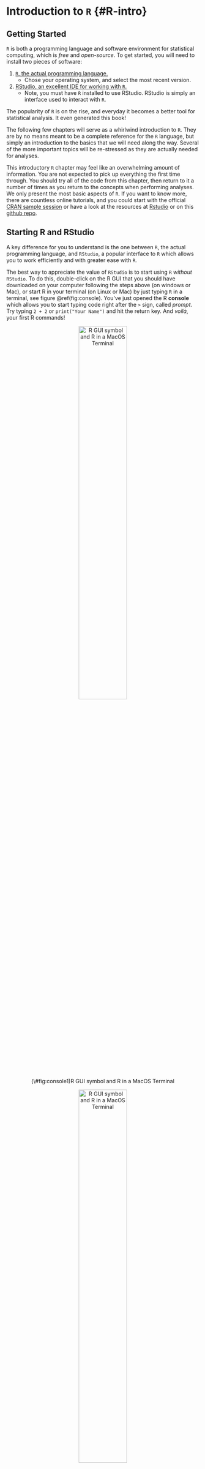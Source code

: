 # Introduction to `R`  {#R-intro}



## Getting Started

`R` is both a programming language and software environment for statistical computing, which is *free* and *open-source*. To get started, you will need to install two pieces of software:

1. [`R`, the actual programming language.](https://www.r-project.org)
    - Chose your operating system, and select the most recent version.
1. [RStudio, an excellent IDE for working with `R`.](http://www.rstudio.com/)
    - Note, you must have `R` installed to use RStudio. RStudio is simply an interface used to interact with `R`.

The popularity of `R` is on the rise, and everyday it becomes a better tool for statistical analysis. It even generated this book!

The following few chapters will serve as a whirlwind introduction to `R`. They are by no means meant to be a complete reference for the `R` language, but simply an introduction to the basics that we will need along the way. Several of the more important topics will be re-stressed as they are actually needed for analyses.

This introductory `R` chapter may feel like an overwhelming amount of information. You are not expected to pick up everything the first time through. You should try all of the code from this chapter, then return to it a number of times as you return to the concepts when performing analyses. We only present the most basic aspects of `R`. If you want to know more, there are countless online tutorials, and you could start with the official [CRAN sample session](https://cran.r-project.org/doc/manuals/r-release/R-intro.html#A-sample-session) or have a look at the resources at [Rstudio](https://www.rstudio.com/online-learning/#DataScience) or on this  [github repo](https://github.com/qinwf/awesome-R).


## Starting R and RStudio

A key difference for you to understand is the one between `R`, the actual programming language, and `RStudio`, a popular interface to `R` which allows you to work efficiently and with greater ease with `R`.

The best way to appreciate the value of `RStudio` is to start using `R` *without* `RStudio`. To do this, double-click on the R GUI that you should have downloaded on your computer following the steps above (on windows or Mac), or start R in your terminal (on Linux or Mac) by just typing `R` in a terminal, see figure \@ref(fig:console). You've just opened the R **console** which allows you to start typing code right after the `>` sign, called *prompt*. Try typing `2 + 2` or `print("Your Name")` and hit the return key. And *voilà*, your first R commands!

<div class="figure" style="text-align: center">
<img src="images/RLogo.png" alt="R GUI symbol and R in a MacOS Terminal" width="50%" />
<p class="caption">(\#fig:console1)R GUI symbol and R in a MacOS Terminal</p>
</div><div class="figure" style="text-align: center">
<img src="images/console.png" alt="R GUI symbol and R in a MacOS Terminal" width="50%" />
<p class="caption">(\#fig:console2)R GUI symbol and R in a MacOS Terminal</p>
</div>


Typing one command after the other into the console is not very convenient as our analysis becomes more involved. Ideally, we would like to collect all command statements in a file and run them one after the other, automatically. We can do this by writing so-called **script files** or just **scripts**, i.e. simple text files with extension `.R` or `.r` which can be *inserted* (or *sourced*) into an `R` session. RStudio makes this process very easy.

Open `RStudio` by clicking on the `RStudio` application on your computer, and notice how different the whole environment is from the basic `R` console – in fact, that *very same* `R` console is running in your bottom left panel. The upper-left panel is a space for you to write scripts – that is to say many lines of codes which you can run when you choose to. To run a single line of code, simply highlight it and hit `Command` + `Return`.

<div class="note">
<p>We highly recommend that you use <code>RStudio</code> for everything related to this course (in particular, to launch our apps and tutorials).</p>
</div>


RStudio has a large number of useful keyboard shortcuts. A list of these can be found using a keyboard shortcut -- the keyboard shortcut to rule them all:

- On Windows: `Alt` + `Shift` + `K`
- On Mac:  `Option` + `Shift` + `K`

The `RStudio` team has developed [a number of "cheatsheets"](https://www.rstudio.com/resources/cheatsheets/) for working with both `R` and `RStudio`. [This particular cheatseet for Base `R`](http://www.rstudio.com/wp-content/uploads/2016/05/base-r.pdf) will summarize many of the concepts in this document. ^[When programming, it is often a good practice to follow a style guide. (Where do spaces go? Tabs or spaces? Underscores or CamelCase when naming variables?) No style guide is "correct" but it helps to be aware of what others do. The more import thing is to be consistent within your own code. Here are two guides: [Hadley Wickham Style Guide](http://adv-r.had.co.nz/Style.html), and the [Google Style Guide](https://google.github.io/styleguide/Rguide.xml). For this course, our main deviation from these two guides is the use of `=` in place of `<-`. For all practical purposes, you should think `=` whenever you see `<-`.]

### First Glossary

* `R`: a statistical programming language
* `RStudio`: an integrated development environment (IDE) to work with `R`
* *command*: user input (text or numbers) that `R` *understands*.
* *script*: a list of commands collected in a text file, each separated by a new line, to be run one after the other.

## Basic Calculations

To get started, we'll use `R` like a simple calculator. Run the following code either directly from your RStudio console, or in RStudio by writting them in a script and running them using `Command` + `Return`.

#### Addition, Subtraction, Multiplication and Division {-}

| Math          | `R` code    | Result    |
|:-------------:|:-------:|:---------:|
| $3 + 2$       | `3 + 2` | 5 |
| $3 - 2$       | `3 - 2` | 1 |
| $3 \cdot2$    | `3 * 2` | 6 |
| $3 / 2$       | `3 / 2` | 1.5 |

#### Exponents  {-}

| Math         | `R` code             | Result            |
|:-------------:|:-------:|:---------:|
| $3^2$        | `3 ^ 2`         | 9         |
| $2^{(-3)}$   | `2 ^ (-3)`      | 0.125      |
| $100^{1/2}$  | `100 ^ (1 / 2)` | 10 |
| $\sqrt{100}$ | `sqrt(100)`     | 10     |


#### Mathematical Constants  {-}

| Math         | `R` code             | Result            |
|:------------:|:---------------:|:-----------------:|
| $\pi$        | `pi`            | 3.1415927            |
| $e$          | `exp(1)`        | 2.7182818        |

#### Logarithms  {-}

Note that we will use $\ln$ and $\log$ interchangeably to mean the natural logarithm. There is no `ln()` in `R`, instead it uses `log()` to mean the natural logarithm.

| Math              | `R` code                | Result                |
|:------------:|:---------------:|:-----------------:|
| $\log(e)$         | `log(exp(1))`       | 1       |
| $\log_{10}(1000)$ | `log10(1000)`       | 3       |
| $\log_{2}(8)$     | `log2(8)`           | 3           |
| $\log_{4}(16)$    | `log(16, base = 4)` | 2 |

#### Trigonometry  {-}

| Math            | `R` code           | Result          |
|:------------:|:---------------:|:-----------------:|
| $\sin(\pi / 2)$ | `sin(pi / 2)` | 1 |
| $\cos(0)$       | `cos(0)`      | 1      |

## Getting Help

In using `R` as a calculator, we have seen a number of functions: `sqrt()`, `exp()`, `log()` and `sin()`. To get documentation about a function in `R`, simply put a question mark in front of the function name, or call the function `help(function)` and RStudio will display the documentation, for example: 


```r
?log
?sin
?paste
?lm
help(lm)   # help() is equivalent
help(ggplot,package="ggplot2")  # show help from a certain package
```

Frequently one of the most difficult things to do when learning `R` is asking for help. First, you need to decide to ask for help, then you need to know *how* to ask for help. Your very first line of defense should be to Google your error message or a short description of your issue. (The ability to solve problems using this method is quickly becoming an extremely valuable skill.) If that fails, and it eventually will, you should ask for help. There are a number of things you should include when contacting an instructor, or posting to a help website such as [Stack Overflow](https://stackoverflow.com).

- Describe what you expect the code to do.
- State the end goal you are trying to achieve. (Sometimes what you expect the code to do, is not what you want to actually do.)
- Provide the full text of any errors you have received.
- Provide enough code to recreate the error. Often for the purpose of this course, you could simply post your entire `.R` script or `.Rmd` to `slack`.
- Sometimes it is also helpful to include a screenshot of your entire RStudio window when the error occurs.

If you follow these steps, you will get your issue resolved much quicker, and possibly learn more in the process. Do not be discouraged by running into errors and difficulties when learning `R`. (Or any other technical skill.) It is simply part of the learning process.

## Installing Packages

`R` comes with a number of built-in functions and datasets, but one of the main strengths of `R` as an open-source project is its package system. Packages add additional functions and data. Frequently if you want to do something in `R`, and it is not available by default, there is a good chance that there is a package that will fulfill your needs.

To install a package, use the `install.packages()` function. Think of this as buying a recipe book from the store, bringing it home, and putting it on your shelf (i.e. into your library):


```r
install.packages("ggplot2")
```

Once a package is installed, it must be loaded into your current `R` session before being used. Think of this as taking the book off of the shelf and opening it up to read.


```r
library(ggplot2)
```

Once you close `R`, all the packages are closed and put back on the imaginary shelf. The next time you open `R`, you do not have to install the package again, but you do have to load any packages you intend to use by invoking `library()`.

## `Code` vs Output in this Book {#code-output}

A quick note on styling choices in this book. We had to make a decision how to visually separate `R` code and resulting output in this book. We decided to prefix all output lines with `#OUT>` to make the distinction. A typical code snippet with output is thus going to look like this:


```r
1 + 3
```

```
## [1] 4
```

```r
# everything after a # is a comment, i.e. R disregards it.
```

where you see on the first line the `R` code, and on the second line the output. As mentioned, that line starts with `#OUT>` to say *this is an output*, followed by `[1]` (indicating this is a vector of length *one* - more on this below!), followed by the actual result - `1 + 3 = 4`!

Notice that you can simply copy and paste all the code you see into your `R` console. In fact, you are *strongly* encouraged to actually do this and try out **all the code** you see in this book.

Finally, please note that this way of showing output is fully our choice in this textbook, and that you should expect other output formats elsewhere. For example, in my `RStudio` console, the above code and output looks like this:

```R
> 1 + 3
[1] 4
```


## `ScPoEconometrics` Package {#install-package}

To fully take advantage of our course, please install the associated `R` package directly from its online code repository. You can do this by copy and pasting the following three lines into your `R` console:

```R
if (!require("devtools")) install.packages("devtools")
library(devtools)
install_github(repo = "ScPoEcon/ScPoEconometrics")
```

In order to check whether everything works fine, you could load the library, and check it's current version:


```r
library(ScPoApps)
packageVersion("ScPoEconometrics")
```

```
## [1] '0.2.6'
```


## Data Types {#data-types}

`R` has a number of basic *data types*. While `R` is not a *strongly typed language* (i.e. you can be agnostic about types most of the times), it is useful to know what data types are available to you:

- Numeric
    - Also known as Double. The default type when dealing with numbers.
    - Examples: `1`, `1.0`, `42.5`
- Integer
    - Examples: `1L`, `2L`, `42L`
- Complex
    - Example: `4 + 2i`
- Logical
    - Two possible values: `TRUE` and `FALSE`
    - You can also use `T` and `F`, but this is *not* recommended.
    - `NA` is also considered logical.
- Character
    - Examples: `"a"`, `"Statistics"`, `"1 plus 2."`
- Categorical or `factor`
    - A mixture of integer and character. A `factor` variable assigns a label to a numeric value.
    - For example `factor(x=c(0,1),labels=c("male","female"))` assigns the string *male* to the numeric values `0`, and the string *female* to the value `1`. 

## Data Structures

`R` also has a number of basic data *structures*. A data structure is either homogeneous (all elements are of the same data type) or heterogeneous (elements can be of more than one data type).

| Dimension | **Homogeneous** | **Heterogeneous** |
|:---------:|:---------------:|:-----------------:|
| 1         | Vector          | List              |
| 2         | Matrix          | Data Frame        |
| 3+        | Array           |    nested Lists               |





### Vectors

Many operations in `R` make heavy use of **vectors**. A vector is a *container* for objects of identical type (see \@ref(data-types) above). Vectors in `R` are indexed starting at `1`. That is what the `[1]` in the output is indicating, that the first element of the row being displayed is the first element of the vector. Larger vectors will start additional rows with something like `[7]` where `7` is the index of the first element of that row.

Possibly the most common way to create a vector in `R` is using the `c()` function, which is short for "combine". As the name suggests, it combines a list of elements separated by commas. (Are you busy typing all of those examples into your `R` console? :-) )


```r
c(1, 3, 5, 7, 8, 9)
```

```
## [1] 1 3 5 7 8 9
```

Here `R` simply outputs this vector. If we would like to store this vector in a **variable** we can do so with the **assignment** operator `=`. In this case the variable `x` now holds the vector we just created, and we can access the vector by typing `x`.


```r
x = c(1, 3, 5, 7, 8, 9)
x
```

```
## [1] 1 3 5 7 8 9
```

As an aside, there is a long history of the assignment operator in `R`, partially due to the keys available on the [keyboards of the creators of the `S` language.](https://twitter.com/kwbroman/status/747829864091127809) (Which preceded `R`.) For simplicity we will use `=`, but know that often you will see `<-` as the assignment operator. 

Because vectors must contain elements that are all the same type, `R` will automatically **coerce** (i.e. convert) to a single type when attempting to create a vector that combines multiple types.


```r
c(42, "Statistics", TRUE)
```

```
## [1] "42"         "Statistics" "TRUE"
```

```r
c(42, TRUE)
```

```
## [1] 42  1
```

Frequently you may wish to create a vector based on a sequence of numbers. The quickest and easiest way to do this is with the `:` operator, which creates a sequence of integers between two specified integers.


```r
(y = 1:100)
```

```
##   [1]   1   2   3   4   5   6   7   8   9  10  11  12  13  14  15  16  17  18
##  [19]  19  20  21  22  23  24  25  26  27  28  29  30  31  32  33  34  35  36
##  [37]  37  38  39  40  41  42  43  44  45  46  47  48  49  50  51  52  53  54
##  [55]  55  56  57  58  59  60  61  62  63  64  65  66  67  68  69  70  71  72
##  [73]  73  74  75  76  77  78  79  80  81  82  83  84  85  86  87  88  89  90
##  [91]  91  92  93  94  95  96  97  98  99 100
```

Here we see `R` labeling the rows after the first since this is a large vector. Also, we see that by putting parentheses around the assignment, `R` both stores the vector in a variable called `y` and automatically outputs `y` to the console.

Note that scalars do not exists in `R`. They are simply vectors of length `1`.


```r
2
```

```
## [1] 2
```

If we want to create a sequence that isn't limited to integers and increasing by 1 at a time, we can use the `seq()` function.


```r
seq(from = 1.5, to = 4.2, by = 0.1)
```

```
##  [1] 1.5 1.6 1.7 1.8 1.9 2.0 2.1 2.2 2.3 2.4 2.5 2.6 2.7 2.8 2.9 3.0 3.1 3.2 3.3
## [20] 3.4 3.5 3.6 3.7 3.8 3.9 4.0 4.1 4.2
```

We will discuss functions in detail later, but note here that the input labels `from`, `to`, and `by` are optional.


```r
seq(1.5, 4.2, 0.1)
```

```
##  [1] 1.5 1.6 1.7 1.8 1.9 2.0 2.1 2.2 2.3 2.4 2.5 2.6 2.7 2.8 2.9 3.0 3.1 3.2 3.3
## [20] 3.4 3.5 3.6 3.7 3.8 3.9 4.0 4.1 4.2
```

Another common operation to create a vector is `rep()`, which can repeat a single value a number of times.


```r
rep("A", times = 10)
```

```
##  [1] "A" "A" "A" "A" "A" "A" "A" "A" "A" "A"
```

The `rep()` function can be used to repeat a vector some number of times.


```r
rep(x, times = 3)
```

```
##  [1] 1 3 5 7 8 9 1 3 5 7 8 9 1 3 5 7 8 9
```

We have now seen four different ways to create vectors:

- `c()`
- `:`
- `seq()`
- `rep()`

So far we have mostly used them in isolation, but they are often used together.


```r
c(x, rep(seq(1, 9, 2), 3), c(1, 2, 3), 42, 2:4)
```

```
##  [1]  1  3  5  7  8  9  1  3  5  7  9  1  3  5  7  9  1  3  5  7  9  1  2  3 42
## [26]  2  3  4
```

The length of a vector can be obtained with the `length()` function.


```r
length(x)
```

```
## [1] 6
```

```r
length(y)
```

```
## [1] 100
```


<div class="warning">
<p>Let’s try this out! <strong>Your turn</strong>:</p>
</div>

#### Task 1

1. Create a vector of five ones, i.e. `[1,1,1,1,1]`
1. Notice that the colon operator `a:b` is just short for *construct a sequence **from** `a` **to** `b`*. Create a vector the counts down from 10 to 0, i.e. it looks like `[10,9,8,7,6,5,4,3,2,1,0]`!
1. the `rep` function takes additional arguments `times` (as above), and `each`, which tells you how often *each element* should be repeated (as opposed to the entire input vector). Use `rep` to create a vector that looks like this: `[1 1 1 2 2 2 3 3 3 1 1 1 2 2 2 3 3 3]`

#### Subsetting

To subset a vector, i.e. to choose only some elements of it, we use square brackets, `[]`. Here we see that `x[1]` returns the first element, and `x[3]` returns the third element:


```r
x
```

```
## [1] 1 3 5 7 8 9
```

```r
x[1]
```

```
## [1] 1
```

```r
x[3]
```

```
## [1] 5
```

We can also exclude certain indexes, in this case the second element. 


```r
x[-2]
```

```
## [1] 1 5 7 8 9
```

Lastly we see that we can subset based on a vector of indices.


```r
x[1:3]
```

```
## [1] 1 3 5
```

```r
x[c(1,3,4)]
```

```
## [1] 1 5 7
```


All of the above are subsetting a vector using a vector of indexes. (Remember a single number is still a vector.) We could instead use a vector of logical values.


```r
z = c(TRUE, TRUE, FALSE, TRUE, TRUE, FALSE)
z
```

```
## [1]  TRUE  TRUE FALSE  TRUE  TRUE FALSE
```


```r
x[z]
```

```
## [1] 1 3 7 8
```

`R` is able to perform many operations on vectors and scalars alike:


```r
x = 1:10  # a vector
x + 1     # add a scalar
```

```
##  [1]  2  3  4  5  6  7  8  9 10 11
```

```r
2 * x     # multiply all elements by 2
```

```
##  [1]  2  4  6  8 10 12 14 16 18 20
```

```r
2 ^ x     # take 2 to the x as exponents
```

```
##  [1]    2    4    8   16   32   64  128  256  512 1024
```

```r
sqrt(x)   # compute the square root of all elements in x
```

```
##  [1] 1.000000 1.414214 1.732051 2.000000 2.236068 2.449490 2.645751 2.828427
##  [9] 3.000000 3.162278
```

```r
log(x)    # take the natural log of all elements in x
```

```
##  [1] 0.0000000 0.6931472 1.0986123 1.3862944 1.6094379 1.7917595 1.9459101
##  [8] 2.0794415 2.1972246 2.3025851
```

```r
x + 2*x   # add vector x to vector 2x
```

```
##  [1]  3  6  9 12 15 18 21 24 27 30
```

We see that when a function like `log()` is called on a vector `x`, a vector is returned which has applied the function to each element of the vector  `x`.


### Logical Operators

| Operator | Summary               | Example               | Result |
|:---------|:---------------------:|:---------------------:|:-------:|
| `x < y`  | `x` less than `y`                | `3 < 42`               | TRUE               |
| `x > y`  | `x` greater than `y`             | `3 > 42`               | FALSE               |
| `x <= y` | `x` less than or equal to `y`    | `3 <= 42`              | TRUE              |
| `x >= y` | `x` greater than or equal to `y` | `3 >= 42`              | FALSE              |
| `x == y` | `x`equal to `y`                  | `3 == 42`              | FALSE              |
| `x != y` | `x` not equal to `y`             | `3 != 42`              | TRUE              |
| `!x`     | not `x`                          | `!(3 > 42)`            | TRUE            |
| `x | y`  | `x` or `y`                       | `(3 > 42) | TRUE`      | TRUE      |
| `x & y`  | `x` and `y`                      | `(3 < 4) & ( 42 > 13)` | TRUE |

In `R`, logical operators also work on vectors:


```r
x = c(1, 3, 5, 7, 8, 9)
```


```r
x > 3
```

```
## [1] FALSE FALSE  TRUE  TRUE  TRUE  TRUE
```

```r
x < 3
```

```
## [1]  TRUE FALSE FALSE FALSE FALSE FALSE
```

```r
x == 3
```

```
## [1] FALSE  TRUE FALSE FALSE FALSE FALSE
```

```r
x != 3
```

```
## [1]  TRUE FALSE  TRUE  TRUE  TRUE  TRUE
```


```r
x == 3 & x != 3
```

```
## [1] FALSE FALSE FALSE FALSE FALSE FALSE
```

```r
x == 3 | x != 3
```

```
## [1] TRUE TRUE TRUE TRUE TRUE TRUE
```

This is quite useful for subsetting.


```r
x[x > 3]
```

```
## [1] 5 7 8 9
```

```r
x[x != 3]
```

```
## [1] 1 5 7 8 9
```



```r
sum(x > 3)
```

```
## [1] 4
```

```r
as.numeric(x > 3)
```

```
## [1] 0 0 1 1 1 1
```

Here we saw that using the `sum()` function on a vector of logical `TRUE` and `FALSE` values that is the result of `x > 3` results in a numeric result: you just *counted* for how many elements of `x`, the condition `> 3` is `TRUE`. During the call to `sum()`, `R` is first automatically coercing the logical to numeric where `TRUE` is `1` and `FALSE` is `0`. This coercion from logical to numeric happens for most mathematical operations.


```r
# which(condition of x) returns true/false  
# each index of x where condition is true
which(x > 3)
```

```
## [1] 3 4 5 6
```

```r
x[which(x > 3)]
```

```
## [1] 5 7 8 9
```

```r
max(x)
```

```
## [1] 9
```

```r
which(x == max(x))
```

```
## [1] 6
```

```r
which.max(x)
```

```
## [1] 6
```

#### Task 2

1. Create a vector filled with 10 numbers drawn from the uniform distribution (hint: use function `runif`) and store them in `x`.
1. Using logical subsetting as above, get all the elements of `x` which are larger than 0.5, and store them in `y`. 
1. using the function `which`, store the *indices* of all the elements of `x` which are larger than 0.5 in `iy`. 
1. Check that `y` and `x[iy]` are identical. 

### Matrices

`R` can also be used for **matrix** calculations. Matrices have rows and columns containing a single data type. In a matrix, the order of rows and columns is important. (This is not true of *data frames*, which we will see later.)

Matrices can be created using the `matrix` function. 


```r
x = 1:9
x
```

```
## [1] 1 2 3 4 5 6 7 8 9
```

```r
X = matrix(x, nrow = 3, ncol = 3)
X
```

```
##      [,1] [,2] [,3]
## [1,]    1    4    7
## [2,]    2    5    8
## [3,]    3    6    9
```

Notice here that `R` is case sensitive (`x` vs `X`).

By default the `matrix` function fills your data into the matrix column by column. But we can also tell `R` to fill rows instead:


```r
Y = matrix(x, nrow = 3, ncol = 3, byrow = TRUE)
Y
```

```
##      [,1] [,2] [,3]
## [1,]    1    2    3
## [2,]    4    5    6
## [3,]    7    8    9
```

We can also create a matrix of a specified dimension where every element is the same, in this case `0`.


```r
Z = matrix(0, 2, 4)
Z
```

```
##      [,1] [,2] [,3] [,4]
## [1,]    0    0    0    0
## [2,]    0    0    0    0
```

Like vectors, matrices can be subsetted using square brackets, `[]`. However, since matrices are two-dimensional, we need to specify both a row and a column when subsetting.


```r
X
```

```
##      [,1] [,2] [,3]
## [1,]    1    4    7
## [2,]    2    5    8
## [3,]    3    6    9
```

```r
X[1, 2]
```

```
## [1] 4
```

Here we accessed the element in the first row and the second column. We could also subset an entire row or column.


```r
X[1, ]
```

```
## [1] 1 4 7
```

```r
X[, 2]
```

```
## [1] 4 5 6
```

We can also use vectors to subset more than one row or column at a time. Here we subset to the first and third column of the second row:


```r
X[2, c(1, 3)]
```

```
## [1] 2 8
```

Matrices can also be created by combining vectors as columns, using `cbind`, or combining vectors as rows, using `rbind`.


```r
x = 1:9
rev(x)
```

```
## [1] 9 8 7 6 5 4 3 2 1
```

```r
rep(1, 9)
```

```
## [1] 1 1 1 1 1 1 1 1 1
```


```r
rbind(x, rev(x), rep(1, 9))
```

```
##   [,1] [,2] [,3] [,4] [,5] [,6] [,7] [,8] [,9]
## x    1    2    3    4    5    6    7    8    9
##      9    8    7    6    5    4    3    2    1
##      1    1    1    1    1    1    1    1    1
```


```r
cbind(col_1 = x, col_2 = rev(x), col_3 = rep(1, 9))
```

```
##       col_1 col_2 col_3
##  [1,]     1     9     1
##  [2,]     2     8     1
##  [3,]     3     7     1
##  [4,]     4     6     1
##  [5,]     5     5     1
##  [6,]     6     4     1
##  [7,]     7     3     1
##  [8,]     8     2     1
##  [9,]     9     1     1
```

When using `rbind` and `cbind` you can specify "argument" names that will be used as column names.

`R` can then be used to perform matrix calculations.


```r
x = 1:9
y = 9:1
X = matrix(x, 3, 3)
Y = matrix(y, 3, 3)
X
```

```
##      [,1] [,2] [,3]
## [1,]    1    4    7
## [2,]    2    5    8
## [3,]    3    6    9
```

```r
Y
```

```
##      [,1] [,2] [,3]
## [1,]    9    6    3
## [2,]    8    5    2
## [3,]    7    4    1
```


```r
X + Y
```

```
##      [,1] [,2] [,3]
## [1,]   10   10   10
## [2,]   10   10   10
## [3,]   10   10   10
```

```r
X - Y
```

```
##      [,1] [,2] [,3]
## [1,]   -8   -2    4
## [2,]   -6    0    6
## [3,]   -4    2    8
```

```r
X * Y
```

```
##      [,1] [,2] [,3]
## [1,]    9   24   21
## [2,]   16   25   16
## [3,]   21   24    9
```

```r
X / Y
```

```
##           [,1]      [,2]     [,3]
## [1,] 0.1111111 0.6666667 2.333333
## [2,] 0.2500000 1.0000000 4.000000
## [3,] 0.4285714 1.5000000 9.000000
```

Note that `X * Y` is **not** matrix multiplication. It is *element by element* multiplication. (Same for `X / Y`). 
Matrix multiplication uses `%*%`. Other matrix functions include `t()` which gives the transpose of a matrix and `solve()` which returns the inverse of a square matrix if it is invertible.


```r
X %*% Y
```

```
##      [,1] [,2] [,3]
## [1,]   90   54   18
## [2,]  114   69   24
## [3,]  138   84   30
```

```r
t(X)
```

```
##      [,1] [,2] [,3]
## [1,]    1    2    3
## [2,]    4    5    6
## [3,]    7    8    9
```

### Arrays

A vector is a one-dimensional array. A matrix is a two-dimensional array. In `R` you can create arrays of arbitrary dimensionality `N`. Here is how:


```r
d = 1:16
d3 = array(data = d,dim = c(4,2,2))
d4 = array(data = d,dim = c(4,2,2,3))  # will recycle 1:16
d3
```

```
## , , 1
## 
##      [,1] [,2]
## [1,]    1    5
## [2,]    2    6
## [3,]    3    7
## [4,]    4    8
## 
## , , 2
## 
##      [,1] [,2]
## [1,]    9   13
## [2,]   10   14
## [3,]   11   15
## [4,]   12   16
```

You can see that `d3` are simply *two* (4,2) matrices laid on top of each other, as if there were *two pages*. Similary, `d4` would have two pages, and another 3 registers in a fourth dimension. And so on.
You can subset an array like you would a vector or a matrix, taking care to index each dimension:


```r
d3[ ,1,1]  # all elements from col 1, page 1
```

```
## [1] 1 2 3 4
```

```r
d3[2:3, , ]  # rows 2:3 from all pages
```

```
## , , 1
## 
##      [,1] [,2]
## [1,]    2    6
## [2,]    3    7
## 
## , , 2
## 
##      [,1] [,2]
## [1,]   10   14
## [2,]   11   15
```

```r
d3[2,2, ]  # row 2, col 2 from both pages.
```

```
## [1]  6 14
```


#### Task 3

1. Create a vector containing `1,2,3,4,5` called v. 
1. Create a (2,5) matrix `m` containing the data `1,2,3,4,5,6,7,8,9,10`. The first row should be `1,2,3,4,5`.
1. Perform matrix multiplication of `m` with `v`. Use the command `%*%`. What dimension does the output have?
1. Why does `v %*% m` not work? 


### Lists

A list is a one-dimensional *heterogeneous* data structure. So it is indexed like a vector with a single integer value (or with a name), but each element can contain an element of any type. Lists are similar to a python or julia `Dict` object. Many `R` structures and outputs are lists themselves. Lists are extremely useful and versatile objects, so make sure you understand their useage:


```r
# creation without fieldnames
list(42, "Hello", TRUE)
```

```
## [[1]]
## [1] 42
## 
## [[2]]
## [1] "Hello"
## 
## [[3]]
## [1] TRUE
```

```r
# creation with fieldnames
ex_list = list(
  a = c(1, 2, 3, 4),
  b = TRUE,
  c = "Hello!",
  d = function(arg = 42) {print("Hello World!")},
  e = diag(5)
)
```

Lists can be subset using two syntaxes, the `$` operator, and square brackets `[]`. The `$` operator returns a named **element** of a list. The `[]` syntax returns a **list**, while the `[[]]` returns an **element** of a list.

- `ex_list[1]` returns a list contain the first element.
- `ex_list[[1]]` returns the first element of the list, in this case, a vector.


```r
# subsetting
ex_list$e
```

```
##      [,1] [,2] [,3] [,4] [,5]
## [1,]    1    0    0    0    0
## [2,]    0    1    0    0    0
## [3,]    0    0    1    0    0
## [4,]    0    0    0    1    0
## [5,]    0    0    0    0    1
```

```r
ex_list[1:2]
```

```
## $a
## [1] 1 2 3 4
## 
## $b
## [1] TRUE
```

```r
ex_list[1]
```

```
## $a
## [1] 1 2 3 4
```

```r
ex_list[[1]]
```

```
## [1] 1 2 3 4
```

```r
ex_list[c("e", "a")]
```

```
## $e
##      [,1] [,2] [,3] [,4] [,5]
## [1,]    1    0    0    0    0
## [2,]    0    1    0    0    0
## [3,]    0    0    1    0    0
## [4,]    0    0    0    1    0
## [5,]    0    0    0    0    1
## 
## $a
## [1] 1 2 3 4
```

```r
ex_list["e"]
```

```
## $e
##      [,1] [,2] [,3] [,4] [,5]
## [1,]    1    0    0    0    0
## [2,]    0    1    0    0    0
## [3,]    0    0    1    0    0
## [4,]    0    0    0    1    0
## [5,]    0    0    0    0    1
```

```r
ex_list[["e"]]
```

```
##      [,1] [,2] [,3] [,4] [,5]
## [1,]    1    0    0    0    0
## [2,]    0    1    0    0    0
## [3,]    0    0    1    0    0
## [4,]    0    0    0    1    0
## [5,]    0    0    0    0    1
```

```r
ex_list$d
```

```
## function(arg = 42) {print("Hello World!")}
```

```r
ex_list$d(arg = 1)
```

```
## [1] "Hello World!"
```

#### Task 4

1. Copy and paste the above code for `ex_list` into your R session. Remember that `list` can hold any kind of `R` object. Like...another list! So, create a new list `new_list` that has two fields: a first field called "this" with string content `"is awesome"`, and a second field called "ex_list" that contains `ex_list`. 
1. Accessing members is like in a plain list, just with several layers now. Get the element `c` from `ex_list` in `new_list`!
1. Compose a new string out of the first element in `new_list`, the element under label `this`. Use the function `paste` to print `R is awesome` to your screen.

## Data Frames {#dataframes}

We have previously seen vectors and matrices for storing data as we introduced `R`. We will now introduce a **data frame** which will be the most common way that we store and interact with data in this course. A `data.frame` is similar to a python `pandas.dataframe` or a julia `DataFrame`. (But the `R` version was the first! :-) )


```r
example_data = data.frame(x = c(1, 3, 5, 7, 9, 1, 3, 5, 7, 9),
                          y = c(rep("Hello", 9), "Goodbye"),
                          z = rep(c(TRUE, FALSE), 5))
```

Unlike a matrix, which can be thought of as a vector rearranged into rows and columns, a data frame is not required to have the same data type for each element. A data frame is a **list** of vectors, and each vector has a *name*. So, each vector must contain the same data type, but the different vectors can store different data types. Note, however, that all vectors must have **the same length** (differently from a `list`)!

<div class="tip">
<p>A <strong>data.frame</strong> is similar to a typical Spreadsheet. There are <em>rows</em>, and there are <em>columns</em>. A row is typically thought of as an <em>observation</em>, and each column is a certain <em>variable</em>, <em>characteristic</em> or <em>feature</em> of that observation.</p>
</div>

<br>
Let's look at the data frame we just created above:


```r
example_data
```

```
##    x       y     z
## 1  1   Hello  TRUE
## 2  3   Hello FALSE
## 3  5   Hello  TRUE
## 4  7   Hello FALSE
## 5  9   Hello  TRUE
## 6  1   Hello FALSE
## 7  3   Hello  TRUE
## 8  5   Hello FALSE
## 9  7   Hello  TRUE
## 10 9 Goodbye FALSE
```

Unlike a list, which has more flexibility, the elements of a data frame must all be vectors. Again, we access any given column with the `$` operator:


```r
example_data$x
```

```
##  [1] 1 3 5 7 9 1 3 5 7 9
```

```r
all.equal(length(example_data$x),
          length(example_data$y),
          length(example_data$z))
```

```
## [1] TRUE
```

```r
str(example_data)
```

```
## 'data.frame':	10 obs. of  3 variables:
##  $ x: num  1 3 5 7 9 1 3 5 7 9
##  $ y: Factor w/ 2 levels "Goodbye","Hello": 2 2 2 2 2 2 2 2 2 1
##  $ z: logi  TRUE FALSE TRUE FALSE TRUE FALSE ...
```

```r
nrow(example_data)
```

```
## [1] 10
```

```r
ncol(example_data)
```

```
## [1] 3
```

```r
dim(example_data)
```

```
## [1] 10  3
```

```r
names(example_data)
```

```
## [1] "x" "y" "z"
```


### Working with `data.frames`

The `data.frame()` function above is one way to create a data frame. We can also import data from various file types in into `R`, as well as use data stored in packages.



To read this data back into `R`, we will use the built-in function `read.csv`:


```r
path = system.file(package="ScPoEconometrics","datasets","example-data.csv")
example_data_from_disk = read.csv(path)
```

This particular line of code assumes that you installed the associated R package to this book, hence you have this dataset stored on your computer at `system.file(package = "ScPoEconometrics","datasets","example-data.csv")`. 


```r
example_data_from_disk
```

```
##    x       y     z
## 1  1   Hello  TRUE
## 2  3   Hello FALSE
## 3  5   Hello  TRUE
## 4  7   Hello FALSE
## 5  9   Hello  TRUE
## 6  1   Hello FALSE
## 7  3   Hello  TRUE
## 8  5   Hello FALSE
## 9  7   Hello  TRUE
## 10 9 Goodbye FALSE
```

When using data, there are three things we would generally like to do:

- Look at the raw data.
- Understand the data. (Where did it come from? What are the variables? Etc.)
- Visualize the data.

To look at data in a `data.frame`, we have two useful commands: `head()` and `str()`.


```r
# we are working with the built-in mtcars dataset:
mtcars
```

```
##                      mpg cyl  disp  hp drat    wt  qsec vs am gear carb
## Mazda RX4           21.0   6 160.0 110 3.90 2.620 16.46  0  1    4    4
## Mazda RX4 Wag       21.0   6 160.0 110 3.90 2.875 17.02  0  1    4    4
## Datsun 710          22.8   4 108.0  93 3.85 2.320 18.61  1  1    4    1
## Hornet 4 Drive      21.4   6 258.0 110 3.08 3.215 19.44  1  0    3    1
## Hornet Sportabout   18.7   8 360.0 175 3.15 3.440 17.02  0  0    3    2
## Valiant             18.1   6 225.0 105 2.76 3.460 20.22  1  0    3    1
## Duster 360          14.3   8 360.0 245 3.21 3.570 15.84  0  0    3    4
## Merc 240D           24.4   4 146.7  62 3.69 3.190 20.00  1  0    4    2
## Merc 230            22.8   4 140.8  95 3.92 3.150 22.90  1  0    4    2
## Merc 280            19.2   6 167.6 123 3.92 3.440 18.30  1  0    4    4
## Merc 280C           17.8   6 167.6 123 3.92 3.440 18.90  1  0    4    4
## Merc 450SE          16.4   8 275.8 180 3.07 4.070 17.40  0  0    3    3
## Merc 450SL          17.3   8 275.8 180 3.07 3.730 17.60  0  0    3    3
## Merc 450SLC         15.2   8 275.8 180 3.07 3.780 18.00  0  0    3    3
## Cadillac Fleetwood  10.4   8 472.0 205 2.93 5.250 17.98  0  0    3    4
## Lincoln Continental 10.4   8 460.0 215 3.00 5.424 17.82  0  0    3    4
## Chrysler Imperial   14.7   8 440.0 230 3.23 5.345 17.42  0  0    3    4
## Fiat 128            32.4   4  78.7  66 4.08 2.200 19.47  1  1    4    1
## Honda Civic         30.4   4  75.7  52 4.93 1.615 18.52  1  1    4    2
## Toyota Corolla      33.9   4  71.1  65 4.22 1.835 19.90  1  1    4    1
## Toyota Corona       21.5   4 120.1  97 3.70 2.465 20.01  1  0    3    1
## Dodge Challenger    15.5   8 318.0 150 2.76 3.520 16.87  0  0    3    2
## AMC Javelin         15.2   8 304.0 150 3.15 3.435 17.30  0  0    3    2
## Camaro Z28          13.3   8 350.0 245 3.73 3.840 15.41  0  0    3    4
## Pontiac Firebird    19.2   8 400.0 175 3.08 3.845 17.05  0  0    3    2
## Fiat X1-9           27.3   4  79.0  66 4.08 1.935 18.90  1  1    4    1
## Porsche 914-2       26.0   4 120.3  91 4.43 2.140 16.70  0  1    5    2
## Lotus Europa        30.4   4  95.1 113 3.77 1.513 16.90  1  1    5    2
## Ford Pantera L      15.8   8 351.0 264 4.22 3.170 14.50  0  1    5    4
## Ferrari Dino        19.7   6 145.0 175 3.62 2.770 15.50  0  1    5    6
## Maserati Bora       15.0   8 301.0 335 3.54 3.570 14.60  0  1    5    8
## Volvo 142E          21.4   4 121.0 109 4.11 2.780 18.60  1  1    4    2
```

You can see that this prints the entire data.frame to screen. The function `head()` will display the first `n` observations of the data frame. 


```r
head(mtcars,n=2)
```

```
##               mpg cyl disp  hp drat    wt  qsec vs am gear carb
## Mazda RX4      21   6  160 110  3.9 2.620 16.46  0  1    4    4
## Mazda RX4 Wag  21   6  160 110  3.9 2.875 17.02  0  1    4    4
```

```r
head(mtcars) # default
```

```
##                    mpg cyl disp  hp drat    wt  qsec vs am gear carb
## Mazda RX4         21.0   6  160 110 3.90 2.620 16.46  0  1    4    4
## Mazda RX4 Wag     21.0   6  160 110 3.90 2.875 17.02  0  1    4    4
## Datsun 710        22.8   4  108  93 3.85 2.320 18.61  1  1    4    1
## Hornet 4 Drive    21.4   6  258 110 3.08 3.215 19.44  1  0    3    1
## Hornet Sportabout 18.7   8  360 175 3.15 3.440 17.02  0  0    3    2
## Valiant           18.1   6  225 105 2.76 3.460 20.22  1  0    3    1
```

The function `str()` will display the "structure" of the data frame. It will display the number of **observations** and **variables**, list the variables, give the type of each variable, and show some elements of each variable. This information can also be found in the "Environment" window in RStudio.


```r
str(mtcars)
```

```
## 'data.frame':	32 obs. of  11 variables:
##  $ mpg : num  21 21 22.8 21.4 18.7 18.1 14.3 24.4 22.8 19.2 ...
##  $ cyl : num  6 6 4 6 8 6 8 4 4 6 ...
##  $ disp: num  160 160 108 258 360 ...
##  $ hp  : num  110 110 93 110 175 105 245 62 95 123 ...
##  $ drat: num  3.9 3.9 3.85 3.08 3.15 2.76 3.21 3.69 3.92 3.92 ...
##  $ wt  : num  2.62 2.88 2.32 3.21 3.44 ...
##  $ qsec: num  16.5 17 18.6 19.4 17 ...
##  $ vs  : num  0 0 1 1 0 1 0 1 1 1 ...
##  $ am  : num  1 1 1 0 0 0 0 0 0 0 ...
##  $ gear: num  4 4 4 3 3 3 3 4 4 4 ...
##  $ carb: num  4 4 1 1 2 1 4 2 2 4 ...
```

In this dataset an observation is for a particular model of a car, and the variables describe attributes of the car, for example its fuel efficiency, or its weight.

To understand more about the data set, we use the `?` operator to pull up the documentation for the data.


```r
?mtcars
```

`R` has a number of functions for quickly working with and extracting basic information from data frames. To quickly obtain a vector of the variable names, we use the `names()` function.


```r
names(mtcars)
```

```
##  [1] "mpg"  "cyl"  "disp" "hp"   "drat" "wt"   "qsec" "vs"   "am"   "gear"
## [11] "carb"
```

To access one of the variables **as a vector**, we use the `$` operator.


```r
mtcars$mpg
```

```
##  [1] 21.0 21.0 22.8 21.4 18.7 18.1 14.3 24.4 22.8 19.2 17.8 16.4 17.3 15.2 10.4
## [16] 10.4 14.7 32.4 30.4 33.9 21.5 15.5 15.2 13.3 19.2 27.3 26.0 30.4 15.8 19.7
## [31] 15.0 21.4
```

```r
mtcars$wt
```

```
##  [1] 2.620 2.875 2.320 3.215 3.440 3.460 3.570 3.190 3.150 3.440 3.440 4.070
## [13] 3.730 3.780 5.250 5.424 5.345 2.200 1.615 1.835 2.465 3.520 3.435 3.840
## [25] 3.845 1.935 2.140 1.513 3.170 2.770 3.570 2.780
```

We can use the `dim()`, `nrow()` and `ncol()` functions to obtain information about the dimension of the data frame.


```r
dim(mtcars)
```

```
## [1] 32 11
```

```r
nrow(mtcars)
```

```
## [1] 32
```

```r
ncol(mtcars)
```

```
## [1] 11
```

Here `nrow()` is also the number of observations, which in most cases is the *sample size*.

Subsetting data frames can work much like subsetting matrices using square brackets, `[ , ]`. Here, we find vehicles with mpg over 25 miles per gallon and only display columns `cyl`, `disp` and `wt`.


```r
# mpg[row condition, col condition]
mtcars[mtcars$mpg > 20, c("cyl", "disp", "wt")]
```

```
##                cyl  disp    wt
## Mazda RX4        6 160.0 2.620
## Mazda RX4 Wag    6 160.0 2.875
## Datsun 710       4 108.0 2.320
## Hornet 4 Drive   6 258.0 3.215
## Merc 240D        4 146.7 3.190
## Merc 230         4 140.8 3.150
## Fiat 128         4  78.7 2.200
## Honda Civic      4  75.7 1.615
## Toyota Corolla   4  71.1 1.835
## Toyota Corona    4 120.1 2.465
## Fiat X1-9        4  79.0 1.935
## Porsche 914-2    4 120.3 2.140
## Lotus Europa     4  95.1 1.513
## Volvo 142E       4 121.0 2.780
```

An alternative would be to use the `subset()` function, which has a much more readable syntax.


```r
subset(mtcars, subset = mpg > 25, select = c("cyl", "disp", "wt"))
```

#### Task 5

1. How many observations are there in `mtcars`?
1. How many variables?
1. What is the average value of `mpg`?
1. What is the average value of `mpg` for cars with more than 4 cylinders, i.e. with `cyl>4`?

## Programming Basics

In this section we illustrate some general concepts related to programming.

### Variables

We encountered the term *variable* already several times, but mainly in the context of a column of a data.frame. In programming, a variable is denotes an *object*. Another way to say it is that a variable is a name or a *label* for something:


```r
x = 1
y = "roses"
z = function(x){sqrt(x)}
```

Here `x` refers to the value `1`, `y` holds the string "roses", and `z` is the name of a function that computes $\sqrt{x}$. Notice that the argument `x` of the function is different from the `x` we just defined. It is **local** to the function: 


```r
x
```

```
## [1] 1
```

```r
z(9)
```

```
## [1] 3
```

### Control Flow

Control Flow relates to ways in which you can adapt your code to different circumstances. Based on a `condition` being `TRUE`, your program will do one thing, as opposed to another thing. This is most widely known as an `if/else` statement. In `R`, the if/else syntax is:


```r
if (condition = TRUE) {
  some R code
} else {
  some other R code
}
```

For example,


```r
x = 1
y = 3
if (x > y) {  # test if x > y
  # if TRUE
  z = x * y
  print("x is larger than y")
} else {
  # if FALSE
  z = x + 5 * y
  print("x is less than or equal to y")
}
```

```
## [1] "x is less than or equal to y"
```

```r
z
```

```
## [1] 16
```


### Loops

Loops are a very important programming construct. As the name suggests, in a *loop*, the programming *repeatedly* loops over a set of instructions, until some condition tells it to stop. A very powerful, yet simple, construction is that the program can *count how many steps* it has done already - which may be important to know for many algorithms. The syntax of a `for` loop (there are others), is


```r
for (ix in 1:10){   # does not have to be 1:10!
  # loop body: gets executed each time
  # the value of ix changes with each iteration
}
```

For example, consider this simple `for` loop, which will simply print the value of the *iterator* (called `i` in this case) to screen:


```r
for (i in 1:5){
  print(i)
}
```

```
## [1] 1
## [1] 2
## [1] 3
## [1] 4
## [1] 5
```

Notice that instead of `1:5`, we could have *any* kind of iterable collection:


```r
for (i in c("mangos","bananas","apples")){
  print(paste("I love",i))  # the paste function pastes together strings
}
```

```
## [1] "I love mangos"
## [1] "I love bananas"
## [1] "I love apples"
```

We often also see *nested* loops, which are just what its name suggests:


```r
for (i in 2:3){
  # first nest: for each i
  for (j in c("mangos","bananas","apples")){
    # second nest: for each j
    print(paste("Can I get",i,j,"please?"))
  }
}
```

```
## [1] "Can I get 2 mangos please?"
## [1] "Can I get 2 bananas please?"
## [1] "Can I get 2 apples please?"
## [1] "Can I get 3 mangos please?"
## [1] "Can I get 3 bananas please?"
## [1] "Can I get 3 apples please?"
```

The important thing to note here is that you can do calculations with the iterators *while inside a loop*. 

### Functions

So far we have been using functions, but haven't actually discussed some of their details. A function is a set of instructions that `R` executes for us, much like those collected in a script file. The good thing is that functions are much more flexible than scripts, since they can depend on *input arguments*, which change the way the function behaves. Here is how to define a function:


```r
function_name <- function(arg1,arg2=default_value){
  # function body
  # you do stuff with arg1 and arg2
  # you can have any number of arguments, with or without defaults
  # any valid `R` commands can be included here
  # the last line is returned
}
```

And here is a trivial example of a function definition:


```r
hello <- function(your_name = "Lord Vader"){
  paste("You R most welcome,",your_name)
  # we could also write:
  # return(paste("You R most welcome,",your_name))
}

# we call the function by typing it's name with round brackets
hello()
```

```
## [1] "You R most welcome, Lord Vader"
```
You see that by not specifying the argument `your_name`, `R` reverts to the default value given. Try with your own name now! 

Just typing the function name returns the actual definition to us, which is handy sometimes:


```r
hello
```

```
## function(your_name = "Lord Vader"){
##   paste("You R most welcome,",your_name)
##   # we could also write:
##   # return(paste("You R most welcome,",your_name))
## }
```

It's instructive to consider that before we defined the function `hello` above, `R` did not know what to do, had you called `hello()`. The function did not exist! In this sense, we *taught `R` a new trick*. This feature to create new capabilities on top of a core language is one of the most powerful characteristics of programming languages. In general, it is good practice to split your code into several smaller functions, rather than one long script file. It makes your code more readable, and it is easier to track down mistakes.

#### Task 6

1. Write a for loop that counts down from 10 to 1, printing the value of the iterator to the screen.
1. Modify that loop to write "i iterations to go" where `i` is the iterator
1. Modify that loop so that each iteration takes roughly one second. You can achieve that by adding the command `Sys.sleep(1)` below the line that prints "i iterations to go". 



